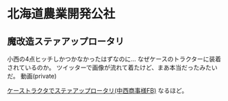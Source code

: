 # 北海道農業開発公社


## 魔改造ステァアップロータリ
小西の4点ヒッチしかつかなかったはずなのに... 
なぜケースのトラクターに装着されているのか。
ツイッターで画像が流れて着たけど、まあ本当だったみたいだ。
動画(private)

[ケーストラクタでステァアップロータリ(中西商事様FB)](https://youtu.be/hZVP61N9K1I)
なるほど。
